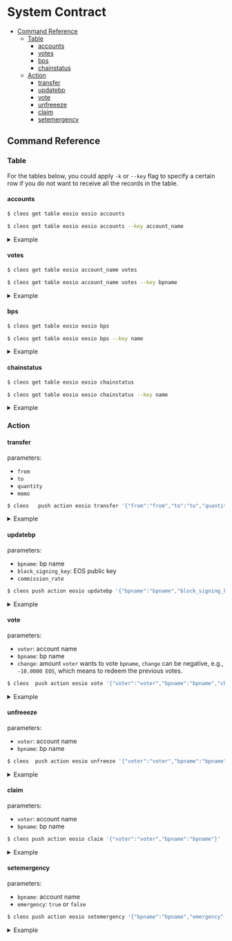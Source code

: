 # System Contract

<!-- vim-markdown-toc GFM -->

* [Command Reference](#command-reference)
    * [Table](#table)
        * [accounts](#accounts)
        * [votes](#votes)
        * [bps](#bps)
        * [chainstatus](#chainstatus)
    * [Action](#action)
        * [transfer](#transfer)
        * [updatebp](#updatebp)
        * [vote](#vote)
        * [unfreeeze](#unfreeeze)
        * [claim](#claim)
        * [setemergency](#setemergency)

<!-- vim-markdown-toc -->

## Command Reference

### Table

For the tables below, you could apply `-k` or `--key` flag to specify a certain row if you do not want to receive all the records in the table.

#### accounts

```bash
$ cleos get table eosio eosio accounts

$ cleos get table eosio eosio accounts --key account_name
```

<details>
<summary>Example</summary>

```bash
$ cleos get table eosio eosio accounts
{
  "rows": [{
      "name": "eosio",
      "available": "119.5000 EOS"
    },{
      "name": "prozjb",
      "available": "200.0512 EOS"
    },{
      "name": "prozjc",
      "available": "200.2024 EOS"
    },{
      "name": "prozjd",
      "available": "0.0000 EOS"
    },{
      "name": "twryy4swtrj3",
      "available": "99179.5000 EOS"
    },{
      "name": "user1",
      "available": "352.3819 EOS"
    },{
      "name": "user2",
      "available": "202.5277 EOS"
    }
  ],
  "more": false
}
```

</details>

#### votes

```bash
$ cleos get table eosio account_name votes

$ cleos get table eosio account_name votes --key bpname
```

<details>
<summary>Example</summary>

```bash
$ cleos get table eosio user1 votes
{
  "rows": [{
      "bpname": "biosbpa",
      "staked": "100.0000 EOS",
      "stake_time": "2018-06-04T05:12:42",
      "unstaking": "0.0000 EOS",
      "unstake_time": "2018-06-04T05:12:42"
    }
  ],
  "more": false
}
```

</details>

#### bps

```bash
$ cleos get table eosio eosio bps

$ cleos get table eosio eosio bps --key name
```

<details>
<summary>Example</summary>

```bash
$ cleos get table eosio eosio bps
{
  "rows": [{
      "name": "biosbpa",
      "block_signing_key": "EOS7xTPgP8HxZZSUvuoyKaw4dNGGQPHbpGYzLCYKh6evSqBNxHsWr",
      "commission_rate": 0,
      "total_staked": "102.0000 EOS",
      "rewards_pool": "6948.3000 EOS",
      "total_voteage": 180510000,
      "voteage_update_time": "2018-06-04T05:12:42",
      "emergency": 0
    },{
      "name": "biosbpb",
      "block_signing_key": "EOS5Ubn1UUACaFLZBA3eEoYtMWFZ5ae3TL8Hmavvv958Nha5cu9h5",
      "commission_rate": 10000,
      "total_staked": "3.0000 EOS",
      "rewards_pool": "0.4928 EOS",
      "total_voteage": 18750000,
      "voteage_update_time": "2018-06-04T03:00:30",
      "emergency": 0
    },{
      "name": "biosbpc",
      "block_signing_key": "EOS8msJkLJLw1wJxqp6xtdjSyzEnc7rbEvPquPVYDzZTS6CE5ASy7",
      "commission_rate": 5000,
      "total_staked": "2.0000 EOS",
      "rewards_pool": "3474.2000 EOS",
      "total_voteage": 20100000,
      "voteage_update_time": "2018-06-04T03:00:30",
      "emergency": 0
    },{
      "name": "biosbpd",
      "block_signing_key": "EOS7v1i8AN4pnpyCk4gUqQSatW2kQStswWj2pp6oWjUX5sQMbrWnP",
      "commission_rate": 3333,
      "total_staked": "2.0000 EOS",
      "rewards_pool": "4632.6316 EOS",
      "total_voteage": 19200000,
      "voteage_update_time": "2018-06-04T03:00:33",
      "emergency": 0
    },{
      "name": "biosbpe",
      "block_signing_key": "EOS5YdYtb8SdAqMYCqMwHN5pYp1sEo8im3WoBoE4WD1caCYJf4jz5",
      "commission_rate": 2500,
      "total_staked": "1.0000 EOS",
      "rewards_pool": "117.8764 EOS",
      "total_voteage": 2130000,
      "voteage_update_time": "2018-06-04T03:04:09",
      "emergency": 0
    },{
      "name": "biosbpf",
      "block_signing_key": "EOS7mJ5NVErooVzzpExneJ2U5thBs45W622qjk88Bnw8KXWUwQ7xG",
      "commission_rate": 2000,
      "total_staked": "2.0000 EOS",
      "rewards_pool": "5551.7000 EOS",
      "total_voteage": 17280000,
      "voteage_update_time": "2018-06-04T03:00:39",
      "emergency": 0
    },{
      "name": "biosbpg",
      "block_signing_key": "EOS5gGS2w2va7ffUGtTYTSTtc55bdrELGrFfYyGPbBfEyjv2UH9yK",
      "commission_rate": 1666,
      "total_staked": "2.0000 EOS",
      "rewards_pool": "870.1696 EOS",
      "total_voteage": 19740000,
      "voteage_update_time": "2018-06-04T03:00:42",
      "emergency": 0
    },{
      "name": "biosbph",
      "block_signing_key": "EOS6sPazd4A8nJE9Spv1qiBvxMZRBLB3XEhdUCaiGApJ9V6CKXgRD",
      "commission_rate": 1428,
      "total_staked": "2.0000 EOS",
      "rewards_pool": "895.0168 EOS",
      "total_voteage": 18840000,
      "voteage_update_time": "2018-06-04T03:00:48",
      "emergency": 0
    },{
      "name": "biosbpi",
      "block_signing_key": "EOS6s1sVkWpNds1Go4ieXmgffF3XEfvr2HKYjmD3NYh3HZBXSMp7P",
      "commission_rate": 1250,
      "total_staked": "2.0000 EOS",
      "rewards_pool": "913.9000 EOS",
      "total_voteage": 19110000,
      "voteage_update_time": "2018-06-04T03:00:48",
      "emergency": 0
    }
  ],
  "more": true
}
```

</details>

#### chainstatus

```bash
$ cleos get table eosio eosio chainstatus

$ cleos get table eosio eosio chainstatus --key name
```

<details>
<summary>Example</summary>

```bash
$ cleos get table eosio eosio chainstatus
{
  "rows": [{
      "name": "chainstatus",
      "emergency": 0
    }
  ],
  "more": false
}
```

</details>

### Action

#### transfer

parameters:

- `from`
- `to`
- `quantity`
- `memo`

```bash
$ cleos   push action eosio transfer '{"from":"from","to":"to","quantity":"quantity","memo":"memo"}' -p from
```

<details>
<summary>Example</summary>

```bash
$ cleos   push action eosio transfer '{"from":"eosforce","to":"user1","quantity":"10.0000 EOS","memo":"my first transfer"}' -p eosforce
executed transaction: 34dbe8bb08d0f7c3d5a4453d1e068e35f03c96f25d200c4e2a795e6aec472d60  160 bytes  6782 us
#         eosio <= eosio::transfer              {"from":"eosforce","to":"user1","quantity":"10.0000 EOS","memo":"my first transfer"}
warning: transaction executed locally, but may not be confirmed by the network yet
```

</details>

#### updatebp

parameters:

- `bpname`: bp name
- `block_signing_key`: EOS public key
- `commission_rate`

```bash
$ cleos push action eosio updatebp '{"bpname":"bpname","block_signing_key":"block_signing_key","commission_rate":"commission_rate"}' -p bpname
```

<details>
<summary>Example</summary>

```bash
$ cleos push action eosio updatebp '{"bpname":"biosbpa","block_signing_key":"EOS7xTPgP8HxZZSUvuoyKaw4dNGGQPHbpGYzLCYKh6evSqBNxHsWr","commission_rate":"100"}' -p biosbpa
executed transaction: b3607a39c71cfe9a5926aae3cc0492bf76644c9bc55a02a5f16da549d0e1a208  160 bytes  4669 us
#         eosio <= eosio::updatebp              {"bpname":"biosbpa","block_signing_key":"EOS7xTPgP8HxZZSUvuoyKaw4dNGGQPHbpGYzLCYKh6evSqBNxHsWr","com...
warning: transaction executed locally, but may not be confirmed by the network yet
```

</details>


#### vote

parameters:

- `voter`: account name
- `bpname`: bp name
- `change`: amount `voter` wants to vote `bpname`, `change` can be negative, e.g., `-10.0000 EOS`, which means to redeem the previous votes.

```bash
$ cleos  push action eosio vote '{"voter":"voter","bpname":"bpname","change":"change"}' -p voter
```

<details>
<summary>Example</summary>

```bash
$ cleos get table eosio user1 votes
{
  "rows": [{
      "bpname": "biosbpa",
      "staked": "100.0000 EOS",
      "stake_time": "2018-06-04T05:12:42",
      "unstaking": "0.0000 EOS",
      "unstake_time": "2018-06-04T05:12:42"
    }
  ],
  "more": false
}
$ cleos push action eosio vote '{"voter":"user1","bpname":"biosbpa","change":"-10.0000 EOS"}' -p user1
executed transaction: 5530a811faf1b895efa024074bc4fecdeccb10e30da66056f38122001473e77b  144 bytes  7360 us
#         eosio <= eosio::vote                  {"voter":"user1","bpname":"biosbpa","change":"-10.0000 EOS"}
warning: transaction executed locally, but may not be confirmed by the network yet
chain@ubuntu:~/workcode$ ./cleos get table eosio user1 votes
{
  "rows": [{
      "bpname": "biosbpa",
      "staked": "90.0000 EOS",
      "stake_time": "2018-06-04T05:22:06",
      "unstaking": "10.0000 EOS",
      "unstake_time": "2018-06-04T05:22:06"
    }
  ],
  "more": false
}
```

</details>

#### unfreeeze

parameters:

- `voter`: account name
- `bpname`: bp name

```bash
$ cleos  push action eosio unfreeze '{"voter":"voter","bpname":"bpname"}' -p voter
```

<details>
<summary>Example</summary>

```bash
$ cleos get table eosio user1 votes
{
  "rows": [{
      "bpname": "biosbpa",
      "staked": "90.0000 EOS",
      "stake_time": "2018-06-04T05:22:06",
      "unstaking": "10.0000 EOS",
      "unstake_time": "2018-06-04T05:22:06"
    }
  ],
  "more": false
}
$ cleos  push action eosio unfreeze '{"voter":"user1","bpname":"biosbpa"}' -p user1
executed transaction: 337057640aafeba1306c44f9222a32e2b290e72cd56f828c07d7f73aed54fc76  128 bytes  5772 us
#         eosio <= eosio::unfreeze              {"voter":"user1","bpname":"biosbpa"}
warning: transaction executed locally, but may not be confirmed by the network yet
chain@ubuntu:~/workcode$ ./cleos get table eosio user1 votes
{
  "rows": [{
      "bpname": "biosbpa",
      "staked": "90.0000 EOS",
      "stake_time": "2018-06-04T05:22:06",
      "unstaking": "0.0000 EOS",
      "unstake_time": "2018-06-04T05:22:06"
    }
  ],
  "more": false
}
```

</details>

#### claim

parameters:

- `voter`: account name
- `bpname`: bp name

```bash
$ cleos push action eosio claim '{"voter":"voter","bpname":"bpname"}' -p voter
```

<details>
<summary>Example</summary>

```bash
$ cleos get table eosio eosio accounts -k user1
{
  "rows": [{
      "name": "user1",
      "available": "6151.6714 EOS"
    }
  ],
  "more": false
}
$ cleos get table eosio eosio bps -k biosbpa
{
  "rows": [{
      "name": "biosbpa",
      "block_signing_key": "EOS7xTPgP8HxZZSUvuoyKaw4dNGGQPHbpGYzLCYKh6evSqBNxHsWr",
      "commission_rate": 100,
      "total_staked": "92.0000 EOS",
      "rewards_pool": "1823.6986 EOS",
      "total_voteage": 191790000,
      "voteage_update_time": "2018-06-04T05:22:06",
      "emergency": 0
    }
  ],
  "more": false
}
$ cleos  push action eosio claim '{"voter":"user1","bpname":"biosbpa"}' -p user1
executed transaction: dcb920962e75e4fd8bd7de62782d4156bfdbf98944704682cebcd568074d60b4  128 bytes  5834 us
#         eosio <= eosio::claim                 {"voter":"user1","bpname":"biosbpa"}
>> --claim--reward----1115.6995 EOS
warning: transaction executed locally, but may not be confirmed by the network yet
$ ./cleos get table eosio eosio bps -k biosbpa
{
  "rows": [{
      "name": "biosbpa",
      "block_signing_key": "EOS7xTPgP8HxZZSUvuoyKaw4dNGGQPHbpGYzLCYKh6evSqBNxHsWr",
      "commission_rate": 100,
      "total_staked": "92.0000 EOS",
      "rewards_pool": "707.9991 EOS",
      "total_voteage": 198750000,
      "voteage_update_time": "2018-06-04T05:27:54",
      "emergency": 0
    }
  ],
  "more": false
}
$ cleos get table eosio eosio accounts -k user1
{
  "rows": [{
      "name": "user1",
      "available": "7267.2709 EOS"
    }
  ],
  "more": false
}
```

</details>

#### setemergency

parameters:

- `bpname`: account name
- `emergency`: `true` or `false`

```bash
$ cleos push action eosio setemergency '{"bpname":"bpname","emergency":emergency}' -p bpname
```

<details>
<summary>Example</summary>

```bash
$ cleos push action eosio setemergency '{"bpname":"biosbpa","emergency":true}' -p biosbpa
executed transaction: 5d4bbcc4e04e0ed1107d1a75b564f3b4d612a30e531853266c79ebf7dd7bd756  120 bytes  14806 us
#         eosio <= eosio::setemergency          {"bpname":"biosbpa","emergency":1}
warning: transaction executed locally, but may not be confirmed by the network yet

$ cleos get table eosio eosio bps -k biosbpa
{
  "rows": [{
      "name": "biosbpa",
      "block_signing_key": "EOS7xTPgP8HxZZSUvuoyKaw4dNGGQPHbpGYzLCYKh6evSqBNxHsWr",
      "commission_rate": 100,
      "total_staked": "92.0000 EOS",
      "rewards_pool": "725.8191 EOS",
      "total_voteage": 198750000,
      "voteage_update_time": "2018-06-04T05:27:54",
      "emergency": 1
    }
  ],
  "more": false
}
```

</details>
